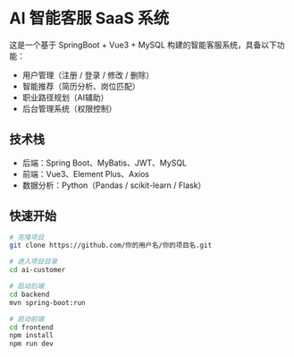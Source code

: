 # AI 智能客服 SaaS 系统

这是一个基于 SpringBoot + Vue3 + MySQL 构建的智能客服系统，具备以下功能：

- 用户管理（注册 / 登录 / 修改 / 删除）
- 智能推荐（简历分析、岗位匹配）
- 职业路径规划（AI辅助）
- 后台管理系统（权限控制）

## 技术栈

- 后端：Spring Boot、MyBatis、JWT、MySQL
- 前端：Vue3、Element Plus、Axios
- 数据分析：Python（Pandas / scikit-learn / Flask）

## 快速开始

```bash
# 克隆项目
git clone https://github.com/你的用户名/你的项目名.git

# 进入项目目录
cd ai-customer

# 启动后端
cd backend
mvn spring-boot:run

# 启动前端
cd frontend
npm install
npm run dev
